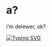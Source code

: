 # a?

i'm delewer, ok?

[![Typing SVG](https://readme-typing-svg.demolab.com?font=Fira+Code&size=34&pause=1000&color=3F2EBB&width=435&lines=doing+nothing)](https://git.io/typing-svg)
